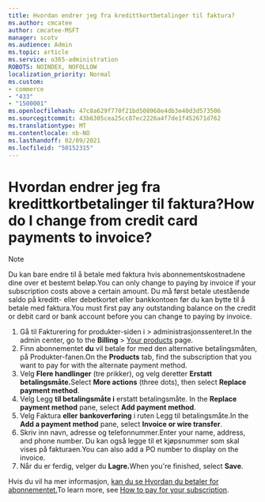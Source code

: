 ```yaml
---
title: Hvordan endrer jeg fra kredittkortbetalinger til faktura?
ms.author: cmcatee
author: cmcatee-MSFT
manager: scotv
ms.audience: Admin
ms.topic: article
ms.service: o365-administration
ROBOTS: NOINDEX, NOFOLLOW
localization_priority: Normal
ms.custom:
- commerce
- "433"
- "1500001"
ms.openlocfilehash: 47c8a629f770f21bd508968e4db3e40d3d573506
ms.sourcegitcommit: 43b6305cea25cc87ec2226a4f7de1f452671d762
ms.translationtype: MT
ms.contentlocale: nb-NO
ms.lasthandoff: 02/09/2021
ms.locfileid: "50152315"
---
```

# <a name="how-do-i-change-from-credit-card-payments-to-invoice"></a><span data-ttu-id="7d701-102">Hvordan endrer jeg fra kredittkortbetalinger til faktura?</span><span class="sxs-lookup"><span data-stu-id="7d701-102">How do I change from credit card payments to invoice?</span></span>

> [!NOTE]
> <span data-ttu-id="7d701-103">Du kan bare endre til å betale med faktura hvis abonnementskostnadene dine over et bestemt beløp.</span><span class="sxs-lookup"><span data-stu-id="7d701-103">You can only change to paying by invoice if your subscription costs above a certain amount.</span></span> <span data-ttu-id="7d701-104">Du må først betale utestående saldo på kreditt- eller debetkortet eller bankkontoen før du kan bytte til å betale med faktura.</span><span class="sxs-lookup"><span data-stu-id="7d701-104">You must first pay any outstanding balance on the credit or debit card or bank account before you can change to paying by invoice.</span></span>

1. <span data-ttu-id="7d701-105">Gå til Fakturering for produkter-siden i  >  [](https://go.microsoft.com/fwlink/p/?linkid=842054) administrasjonssenteret.</span><span class="sxs-lookup"><span data-stu-id="7d701-105">In the admin center, go to the **Billing** > [Your products](https://go.microsoft.com/fwlink/p/?linkid=842054) page.</span></span>
2. <span data-ttu-id="7d701-106">Finn abonnementet **du** vil betale for med den alternative betalingsmåten, på Produkter-fanen.</span><span class="sxs-lookup"><span data-stu-id="7d701-106">On the **Products** tab, find the subscription that you want to pay for with the alternate payment method.</span></span>
3. <span data-ttu-id="7d701-107">Velg **Flere handlinger** (tre prikker), og velg deretter **Erstatt betalingsmåte.**</span><span class="sxs-lookup"><span data-stu-id="7d701-107">Select **More actions** (three dots), then select **Replace payment method**.</span></span>
4. <span data-ttu-id="7d701-108">Velg Legg **til betalingsmåte i** erstatt betalingsmåte. </span><span class="sxs-lookup"><span data-stu-id="7d701-108">In the **Replace payment method** pane, select **Add payment method**.</span></span>
5. <span data-ttu-id="7d701-109">Velg Faktura **eller** **bankoverføring** i ruten Legg til betalingsmåte.</span><span class="sxs-lookup"><span data-stu-id="7d701-109">In the **Add a payment method** pane, select **Invoice or wire transfer**.</span></span>
6. <span data-ttu-id="7d701-110">Skriv inn navn, adresse og telefonnummer.</span><span class="sxs-lookup"><span data-stu-id="7d701-110">Enter your name, address, and phone number.</span></span> <span data-ttu-id="7d701-111">Du kan også legge til et kjøpsnummer som skal vises på fakturaen.</span><span class="sxs-lookup"><span data-stu-id="7d701-111">You can also add a PO number to display on the invoice.</span></span>
7. <span data-ttu-id="7d701-112">Når du er ferdig, velger du **Lagre.**</span><span class="sxs-lookup"><span data-stu-id="7d701-112">When you're finished, select **Save**.</span></span>

<span data-ttu-id="7d701-113">Hvis du vil ha mer informasjon, [kan du se Hvordan du betaler for abonnementet.](https://docs.microsoft.com/microsoft-365/commerce/billing-and-payments/pay-for-your-subscription)</span><span class="sxs-lookup"><span data-stu-id="7d701-113">To learn more, see [How to pay for your subscription](https://docs.microsoft.com/microsoft-365/commerce/billing-and-payments/pay-for-your-subscription).</span></span>